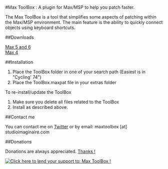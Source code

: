 #Max ToolBox : A plugin for Max/MSP to help you patch faster.

The Max ToolBox is a tool that simplifies some aspects of patching within the Max/MSP environment. The main feature is the ability to quickly connect objects using keyboard shortcuts.

##Downloads

[Max 5 and 6](https://github.com/natcl/maxtoolbox/archive/Version15.zip)  
[Max 4](https://maxtoolbox.googlecode.com/files/maxtoolbox_b8_max4.zip)

##Installation

1. Place the ToolBox folder in one of your search path (Easiest is in "Cycling' 74")
2. Place the ToolBox.maxpat file in your extras folder

To re-install/update the ToolBox

1. Make sure you delete all files related to the ToolBox
2. Install as described above.

##Contact me

You can contact me on [Twitter](https://twitter.com/natcl) or by email: maxtoolbox [at] studioimaginaire.com

##Donations

Donations are always appreciated.  [Thanks !](http://www.studioimaginaire.com/surfaceone/donate.html)

<a href='http://www.studioimaginaire.com/surfaceone/donate.html'><img alt='Click here to lend your support to: Max ToolBox !' src='https://www.paypalobjects.com/en_US/i/btn/btn_donate_SM.gif' border='0' /></a>
